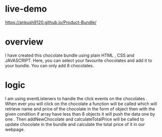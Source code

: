 # live-demo

https://ankush9120.github.io/Product-Bundle/

# overview

I have created this chocolate bundle using plain HTML , CSS and JAVASCRIPT. Here, you can select your favourite chocolates and add it to your bundle. You can only add 8 chocolates.

# logic

I am using eventListeners to handle the click events on the chocolates . When ever you will click on the chocolate a function will be called which will retrieve name and price of the chocolate in the form of object then with the given condition if array have less than 8 objects it will push the data one by one . Then addNewChocolate and calculateTotalPrice will be called to update chocolate in the bundle and calculate the total price of it in our webpage.
